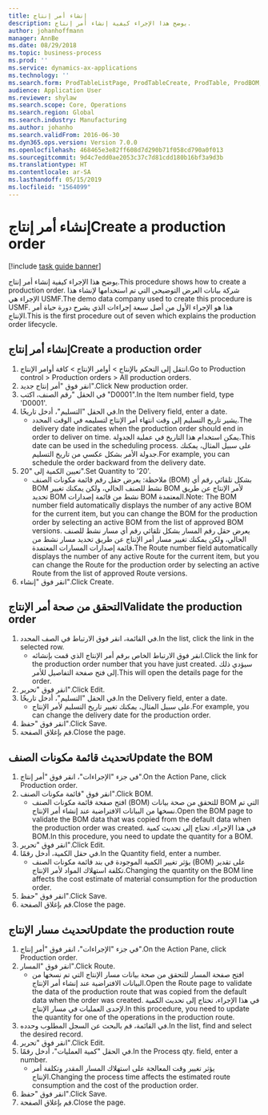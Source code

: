 ```yaml
---
title: إنشاء أمر إنتاج
description: يوضح هذا الإجراء كيفية إنشاء أمر إنتاج.
author: johanhoffmann
manager: AnnBe
ms.date: 08/29/2018
ms.topic: business-process
ms.prod: ''
ms.service: dynamics-ax-applications
ms.technology: ''
ms.search.form: ProdTableListPage, ProdTableCreate, ProdTable, ProdBOM, ProdRoute
audience: Application User
ms.reviewer: shylaw
ms.search.scope: Core, Operations
ms.search.region: Global
ms.search.industry: Manufacturing
ms.author: johanho
ms.search.validFrom: 2016-06-30
ms.dyn365.ops.version: Version 7.0.0
ms.openlocfilehash: 468465e3e82ff608d7d290b71f058cd790a0f013
ms.sourcegitcommit: 9d4c7edd0ae2053c37c7d81cdd180b16bf3a9d3b
ms.translationtype: HT
ms.contentlocale: ar-SA
ms.lasthandoff: 05/15/2019
ms.locfileid: "1564099"
---
```

# <a name="create-a-production-order"></a><span data-ttu-id="1fc97-103">إنشاء أمر إنتاج</span><span class="sxs-lookup"><span data-stu-id="1fc97-103">Create a production order</span></span>

[!include [task guide banner](../../includes/task-guide-banner.md)]

<span data-ttu-id="1fc97-104">يوضح هذا الإجراء كيفية إنشاء أمر إنتاج.</span><span class="sxs-lookup"><span data-stu-id="1fc97-104">This procedure shows how to create a production order.</span></span> <span data-ttu-id="1fc97-105">شركة بيانات العرض التوضيحي التي تم استخدامها لإنشاء هذا الإجراء هي USMF.</span><span class="sxs-lookup"><span data-stu-id="1fc97-105">The demo data company used to create this procedure is USMF.</span></span> <span data-ttu-id="1fc97-106">هذا هو الإجراء الأول من أصل سبعة إجراءات الذي يشرح دورة حياة أمر الإنتاج.</span><span class="sxs-lookup"><span data-stu-id="1fc97-106">This is the first procedure out of seven which explains the production order lifecycle.</span></span>


## <a name="create-a-production-order"></a><span data-ttu-id="1fc97-107">إنشاء أمر إنتاج</span><span class="sxs-lookup"><span data-stu-id="1fc97-107">Create a production order</span></span>
1. <span data-ttu-id="1fc97-108">انتقل إلى التحكم بالإنتاج‬ > أوامر الإنتاج > كافة أوامر الإنتاج.</span><span class="sxs-lookup"><span data-stu-id="1fc97-108">Go to Production control > Production orders > All production orders.</span></span>
2. <span data-ttu-id="1fc97-109">انقر فوق "أمر إنتاج جديد".</span><span class="sxs-lookup"><span data-stu-id="1fc97-109">Click New production order.</span></span>
3. <span data-ttu-id="1fc97-110">في الحقل "رقم الصنف، اكتب "D0001".</span><span class="sxs-lookup"><span data-stu-id="1fc97-110">In the Item number field, type 'D0001'.</span></span>
4. <span data-ttu-id="1fc97-111">في الحقل "التسليم"، أدخل تاريخًا.</span><span class="sxs-lookup"><span data-stu-id="1fc97-111">In the Delivery field, enter a date.</span></span>
    * <span data-ttu-id="1fc97-112">يشير تاريخ التسليم إلى وقت انتهاء أمر الإنتاج لتسليمه في الوقت المحدد.</span><span class="sxs-lookup"><span data-stu-id="1fc97-112">The delivery date indicates when the production order should end in order to deliver on time.</span></span> <span data-ttu-id="1fc97-113">يمكن استخدام هذا التاريخ في عملية الجدولة.</span><span class="sxs-lookup"><span data-stu-id="1fc97-113">This date can be used in the scheduling process.</span></span> <span data-ttu-id="1fc97-114">على سبيل المثال، يمكنك جدولة الأمر بشكل عكسي من تاريخ التسليم.</span><span class="sxs-lookup"><span data-stu-id="1fc97-114">For example, you can schedule the order backward from the delivery date.</span></span>  
5. <span data-ttu-id="1fc97-115">تعيين الكمية إلى "20".</span><span class="sxs-lookup"><span data-stu-id="1fc97-115">Set Quantity to '20'.</span></span>
    * <span data-ttu-id="1fc97-116">ملاحظة: يعرض حقل رقم قائمة مكونات الصنف (BOM) بشكل تلقائي رقم أي BOM نشط للصنف الحالي، ولكن يمكنك تغيير BOM لأمر الإنتاج عن طريق تحديد BOM نشط من قائمة إصدارات BOM المعتمدة.</span><span class="sxs-lookup"><span data-stu-id="1fc97-116">Note: The BOM number field automatically displays the number of any active BOM for the current item, but you can change the BOM for the production order by selecting an active BOM from the list of approved BOM versions.</span></span>    <span data-ttu-id="1fc97-117">يعرض حقل رقم المسار‬ بشكل تلقائي رقم أي مسار نشط للصنف الحالي، ولكن يمكنك تغيير مسار أمر الإنتاج عن طريق تحديد مسار نشط من قائمة إصدارات المسارات المعتمدة.</span><span class="sxs-lookup"><span data-stu-id="1fc97-117">The Route number field automatically displays the number of any active Route for the current item, but you can change the Route for the production order by selecting an active Route from the list of approved Route versions.</span></span>  
6. <span data-ttu-id="1fc97-118">انقر فوق "إنشاء".</span><span class="sxs-lookup"><span data-stu-id="1fc97-118">Click Create.</span></span>

## <a name="validate-the-production-order"></a><span data-ttu-id="1fc97-119">التحقق من صحة أمر الإنتاج</span><span class="sxs-lookup"><span data-stu-id="1fc97-119">Validate the production order</span></span>
1. <span data-ttu-id="1fc97-120">في القائمة، انقر فوق الارتباط في الصف المحدد.</span><span class="sxs-lookup"><span data-stu-id="1fc97-120">In the list, click the link in the selected row.</span></span>
    * <span data-ttu-id="1fc97-121">انقر فوق الارتباط الخاص برقم أمر الإنتاج الذي قمت بإنشائه.</span><span class="sxs-lookup"><span data-stu-id="1fc97-121">Click the link for the production order number that you have just created.</span></span> <span data-ttu-id="1fc97-122">سيؤدي ذلك إلى فتح صفحة التفاصيل للأمر.</span><span class="sxs-lookup"><span data-stu-id="1fc97-122">This will open the details page for the order.</span></span>  
2. <span data-ttu-id="1fc97-123">انقر فوق "تحرير".</span><span class="sxs-lookup"><span data-stu-id="1fc97-123">Click Edit.</span></span>
3. <span data-ttu-id="1fc97-124">في الحقل "التسليم"، أدخل تاريخًا.</span><span class="sxs-lookup"><span data-stu-id="1fc97-124">In the Delivery field, enter a date.</span></span>
    * <span data-ttu-id="1fc97-125">على سبيل المثال، يمكنك تغيير تاريخ التسليم لأمر الإنتاج.</span><span class="sxs-lookup"><span data-stu-id="1fc97-125">For example, you can change the delivery date for the production order.</span></span>  
4. <span data-ttu-id="1fc97-126">انقر فوق "حفظ".</span><span class="sxs-lookup"><span data-stu-id="1fc97-126">Click Save.</span></span>
5. <span data-ttu-id="1fc97-127">قم بإغلاق الصفحة.</span><span class="sxs-lookup"><span data-stu-id="1fc97-127">Close the page.</span></span>

## <a name="update-the-bom"></a><span data-ttu-id="1fc97-128">تحديث قائمة مكونات الصنف</span><span class="sxs-lookup"><span data-stu-id="1fc97-128">Update the BOM</span></span>
1. <span data-ttu-id="1fc97-129">في جزء "الإجراءات"، انقر فوق "أمر إنتاج".</span><span class="sxs-lookup"><span data-stu-id="1fc97-129">On the Action Pane, click Production order.</span></span>
2. <span data-ttu-id="1fc97-130">انقر فوق "قائمة مكونات الصنف".</span><span class="sxs-lookup"><span data-stu-id="1fc97-130">Click BOM.</span></span>
    * <span data-ttu-id="1fc97-131">افتح صفحة قائمة مكونات الصنف (BOM) للتحقق من صحة بيانات BOM التي تم نسخها من البيانات الافتراضية عند إنشاء أمر الإنتاج.</span><span class="sxs-lookup"><span data-stu-id="1fc97-131">Open the BOM page to validate the BOM data that was copied from the default data when the production order was created.</span></span> <span data-ttu-id="1fc97-132">في هذا الإجراء، تحتاج إلى تحديث كمية BOM.</span><span class="sxs-lookup"><span data-stu-id="1fc97-132">In this procedure, you need to update the quantity for a BOM.</span></span>  
3. <span data-ttu-id="1fc97-133">انقر فوق "تحرير".</span><span class="sxs-lookup"><span data-stu-id="1fc97-133">Click Edit.</span></span>
4. <span data-ttu-id="1fc97-134">في حقل الكمية، أدخل رقمًا.</span><span class="sxs-lookup"><span data-stu-id="1fc97-134">In the Quantity field, enter a number.</span></span>
    * <span data-ttu-id="1fc97-135">يؤثر تغيير الكمية الموجودة في بند قائمة مكونات الصنف (BOM) على تقدير تكلفة استهلاك المواد لأمر الإنتاج.</span><span class="sxs-lookup"><span data-stu-id="1fc97-135">Changing the quantity on the BOM line affects the cost estimate of material consumption for the production order.</span></span>  
5. <span data-ttu-id="1fc97-136">انقر فوق "حفظ".</span><span class="sxs-lookup"><span data-stu-id="1fc97-136">Click Save.</span></span>
6. <span data-ttu-id="1fc97-137">قم بإغلاق الصفحة.</span><span class="sxs-lookup"><span data-stu-id="1fc97-137">Close the page.</span></span>

## <a name="update-the-production-route"></a><span data-ttu-id="1fc97-138">تحديث مسار الإنتاج</span><span class="sxs-lookup"><span data-stu-id="1fc97-138">Update the production route</span></span>
1. <span data-ttu-id="1fc97-139">في جزء "الإجراءات"، انقر فوق "أمر إنتاج".</span><span class="sxs-lookup"><span data-stu-id="1fc97-139">On the Action Pane, click Production order.</span></span>
2. <span data-ttu-id="1fc97-140">انقر فوق "المسار".</span><span class="sxs-lookup"><span data-stu-id="1fc97-140">Click Route.</span></span>
    * <span data-ttu-id="1fc97-141">افتح صفحة المسار للتحقق من صحة بيانات مسار الإنتاج التي تم نسخها من البيانات الافتراضية عند إنشاء أمر الإنتاج.</span><span class="sxs-lookup"><span data-stu-id="1fc97-141">Open the Route page to validate the data of the production route that was copied from the default data when the order was created.</span></span> <span data-ttu-id="1fc97-142">في هذا الإجراء، تحتاج إلى تحديث الكمية لإحدى العمليات في مسار الإنتاج.</span><span class="sxs-lookup"><span data-stu-id="1fc97-142">In this procedure, you need to update the quantity for one of the operations in the production route.</span></span>  
3. <span data-ttu-id="1fc97-143">في القائمة، قم بالبحث عن السجل المطلوب وحدده.</span><span class="sxs-lookup"><span data-stu-id="1fc97-143">In the list, find and select the desired record.</span></span>
4. <span data-ttu-id="1fc97-144">انقر فوق "تحرير".</span><span class="sxs-lookup"><span data-stu-id="1fc97-144">Click Edit.</span></span>
5. <span data-ttu-id="1fc97-145">في الحقل "كمية العمليات‬"، أدخل رقمًا.</span><span class="sxs-lookup"><span data-stu-id="1fc97-145">In the Process qty. field, enter a number.</span></span>
    * <span data-ttu-id="1fc97-146">يؤثر تغيير وقت المعالجة على استهلاك المسار المقدر وتكلفة أمر الإنتاج.</span><span class="sxs-lookup"><span data-stu-id="1fc97-146">Changing the process time affects the estimated route consumption and the cost of the production order.</span></span>  
6. <span data-ttu-id="1fc97-147">انقر فوق "حفظ".</span><span class="sxs-lookup"><span data-stu-id="1fc97-147">Click Save.</span></span>
7. <span data-ttu-id="1fc97-148">قم بإغلاق الصفحة.</span><span class="sxs-lookup"><span data-stu-id="1fc97-148">Close the page.</span></span>

